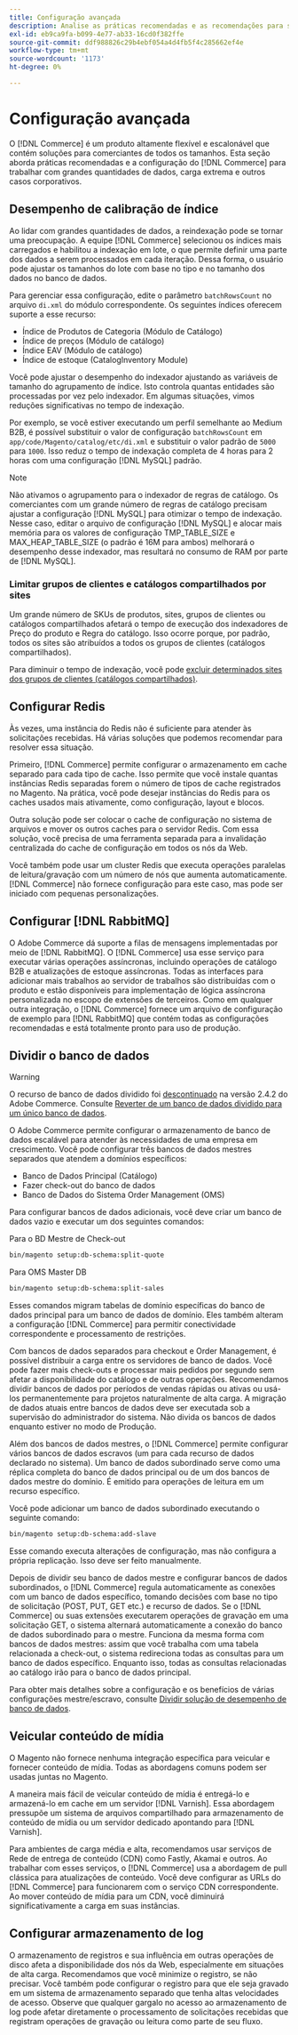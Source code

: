 ```yaml
---
title: Configuração avançada
description: Analise as práticas recomendadas e as recomendações para sistemas de grandes empresas projetados para processar grandes volumes de dados.
exl-id: eb9ca9fa-b099-4e77-ab33-16cd0f382ffe
source-git-commit: ddf988826c29b4ebf054a4d4fb5f4c285662ef4e
workflow-type: tm+mt
source-wordcount: '1173'
ht-degree: 0%

---
```


# Configuração avançada

O [!DNL Commerce] é um produto altamente flexível e escalonável que contém soluções para comerciantes de todos os tamanhos. Esta seção aborda práticas recomendadas e a configuração do [!DNL Commerce] para trabalhar com grandes quantidades de dados, carga extrema e outros casos corporativos.

## Desempenho de calibração de índice

Ao lidar com grandes quantidades de dados, a reindexação pode se tornar uma preocupação. A equipe [!DNL Commerce] selecionou os índices mais carregados e habilitou a indexação em lote, o que permite definir uma parte dos dados a serem processados em cada iteração. Dessa forma, o usuário pode ajustar os tamanhos do lote com base no tipo e no tamanho dos dados no banco de dados.

Para gerenciar essa configuração, edite o parâmetro `batchRowsCount` no arquivo `di.xml` do módulo correspondente. Os seguintes índices oferecem suporte a esse recurso:

* Índice de Produtos de Categoria (Módulo de Catálogo)
* Índice de preços (Módulo de catálogo)
* Índice EAV (Módulo de catálogo)
* Índice de estoque (CatalogInventory Module)

Você pode ajustar o desempenho do indexador ajustando as variáveis de tamanho do agrupamento de índice. Isto controla quantas entidades são processadas por vez pelo indexador. Em algumas situações, vimos reduções significativas no tempo de indexação.

Por exemplo, se você estiver executando um perfil semelhante ao Medium B2B, é possível substituir o valor de configuração `batchRowsCount` em `app/code/Magento/catalog/etc/di.xml` e substituir o valor padrão de `5000` para `1000`. Isso reduz o tempo de indexação completa de 4 horas para 2 horas com uma configuração [!DNL MySQL] padrão.

>[!NOTE]
>
>Não ativamos o agrupamento para o indexador de regras de catálogo. Os comerciantes com um grande número de regras de catálogo precisam ajustar a configuração [!DNL MySQL] para otimizar o tempo de indexação. Nesse caso, editar o arquivo de configuração [!DNL MySQL] e alocar mais memória para os valores de configuração TMP_TABLE_SIZE e MAX_HEAP_TABLE_SIZE (o padrão é 16M para ambos) melhorará o desempenho desse indexador, mas resultará no consumo de RAM por parte de [!DNL MySQL].

### Limitar grupos de clientes e catálogos compartilhados por sites

Um grande número de SKUs de produtos, sites, grupos de clientes ou catálogos compartilhados afetará o tempo de execução dos indexadores de Preço do produto e Regra do catálogo. Isso ocorre porque, por padrão, todos os sites são atribuídos a todos os grupos de clientes (catálogos compartilhados).

Para diminuir o tempo de indexação, você pode [excluir determinados sites dos grupos de clientes (catálogos compartilhados)](https://developer.adobe.com/commerce/php/development/components/indexing/optimization/#customer-group-limitations-by-websites).

## Configurar Redis

Às vezes, uma instância do Redis não é suficiente para atender às solicitações recebidas. Há várias soluções que podemos recomendar para resolver essa situação.

Primeiro, [!DNL Commerce] permite configurar o armazenamento em cache separado para cada tipo de cache. Isso permite que você instale quantas instâncias Redis separadas forem o número de tipos de cache registrados no Magento. Na prática, você pode desejar instâncias do Redis para os caches usados mais ativamente, como configuração, layout e blocos.

Outra solução pode ser colocar o cache de configuração no sistema de arquivos e mover os outros caches para o servidor Redis. Com essa solução, você precisa de uma ferramenta separada para a invalidação centralizada do cache de configuração em todos os nós da Web.

Você também pode usar um cluster Redis que executa operações paralelas de leitura/gravação com um número de nós que aumenta automaticamente. [!DNL Commerce] não fornece configuração para este caso, mas pode ser iniciado com pequenas personalizações.

## Configurar [!DNL RabbitMQ]

O Adobe Commerce dá suporte a filas de mensagens implementadas por meio de [!DNL RabbitMQ]. O [!DNL Commerce] usa esse serviço para executar várias operações assíncronas, incluindo operações de catálogo B2B e atualizações de estoque assíncronas. Todas as interfaces para adicionar mais trabalhos ao servidor de trabalhos são distribuídas com o produto e estão disponíveis para implementação de lógica assíncrona personalizada no escopo de extensões de terceiros. Como em qualquer outra integração, o [!DNL Commerce] fornece um arquivo de configuração de exemplo para [!DNL RabbitMQ] que contém todas as configurações recomendadas e está totalmente pronto para uso de produção.

## Dividir o banco de dados

>[!WARNING]
>
>O recurso de banco de dados dividido foi [descontinuado](https://community.magento.com/t5/Magento-DevBlog/Deprecation-of-Split-Database-in-Magento-Commerce/ba-p/465187) na versão 2.4.2 do Adobe Commerce. Consulte [Reverter de um banco de dados dividido para um único banco de dados](../configuration/storage/revert-split-database.md).

O Adobe Commerce permite configurar o armazenamento de banco de dados escalável para atender às necessidades de uma empresa em crescimento. Você pode configurar três bancos de dados mestres separados que atendem a domínios específicos:

* Banco de Dados Principal (Catálogo)
* Fazer check-out do banco de dados
* Banco de Dados do Sistema Order Management (OMS)

Para configurar bancos de dados adicionais, você deve criar um banco de dados vazio e executar um dos seguintes comandos:

Para o BD Mestre de Check-out

```bash
bin/magento setup:db-schema:split-quote
```

Para OMS Master DB

```bash
bin/magento setup:db-schema:split-sales
```

Esses comandos migram tabelas de domínio específicas do banco de dados principal para um banco de dados de domínio. Eles também alteram a configuração [!DNL Commerce] para permitir conectividade correspondente e processamento de restrições.

Com bancos de dados separados para checkout e Order Management, é possível distribuir a carga entre os servidores de banco de dados. Você pode fazer mais check-outs e processar mais pedidos por segundo sem afetar a disponibilidade do catálogo e de outras operações. Recomendamos dividir bancos de dados por períodos de vendas rápidas ou ativas ou usá-los permanentemente para projetos naturalmente de alta carga. A migração de dados atuais entre bancos de dados deve ser executada sob a supervisão do administrador do sistema.  Não divida os bancos de dados enquanto estiver no modo de Produção.

Além dos bancos de dados mestres, o [!DNL Commerce] permite configurar vários bancos de dados escravos (um para cada recurso de dados declarado no sistema). Um banco de dados subordinado serve como uma réplica completa do banco de dados principal ou de um dos bancos de dados mestre do domínio. É emitido para operações de leitura em um recurso específico.

Você pode adicionar um banco de dados subordinado executando o seguinte comando:

```bash
bin/magento setup:db-schema:add-slave
```

Esse comando executa alterações de configuração, mas não configura a própria replicação. Isso deve ser feito manualmente.

Depois de dividir seu banco de dados mestre e configurar bancos de dados subordinados, o [!DNL Commerce] regula automaticamente as conexões com um banco de dados específico, tomando decisões com base no tipo de solicitação (POST, PUT, GET etc.) e recurso de dados. Se o [!DNL Commerce] ou suas extensões executarem operações de gravação em uma solicitação GET, o sistema alternará automaticamente a conexão do banco de dados subordinado para o mestre. Funciona da mesma forma com bancos de dados mestres: assim que você trabalha com uma tabela relacionada a check-out, o sistema redireciona todas as consultas para um banco de dados específico. Enquanto isso, todas as consultas relacionadas ao catálogo irão para o banco de dados principal.

Para obter mais detalhes sobre a configuração e os benefícios de várias configurações mestre/escravo, consulte
[Dividir solução de desempenho de banco de dados](../configuration/storage/multi-master.md).

## Veicular conteúdo de mídia

O Magento não fornece nenhuma integração específica para veicular e fornecer conteúdo de mídia. Todas as abordagens comuns podem ser usadas juntas no Magento.

A maneira mais fácil de veicular conteúdo de mídia é entregá-lo e armazená-lo em cache em um servidor [!DNL Varnish]. Essa abordagem pressupõe um sistema de arquivos compartilhado para armazenamento de conteúdo de mídia ou um servidor dedicado apontando para [!DNL Varnish].

Para ambientes de carga média e alta, recomendamos usar serviços de Rede de entrega de conteúdo (CDN) como Fastly, Akamai e outros. Ao trabalhar com esses serviços, o [!DNL Commerce] usa a abordagem de pull clássica para atualizações de conteúdo. Você deve configurar as URLs do [!DNL Commerce] para funcionarem com o serviço CDN correspondente. Ao mover conteúdo de mídia para um CDN, você diminuirá significativamente a carga em suas instâncias.

## Configurar armazenamento de log

O armazenamento de registros e sua influência em outras operações de disco afeta a disponibilidade dos nós da Web, especialmente em situações de alta carga. Recomendamos que você minimize o registro, se não precisar. Você também pode configurar o registro para que ele seja gravado em um sistema de armazenamento separado que tenha altas velocidades de acesso. Observe que qualquer gargalo no acesso ao armazenamento de log pode afetar diretamente o processamento de solicitações recebidas que registram operações de gravação ou leitura como parte de seu fluxo.

